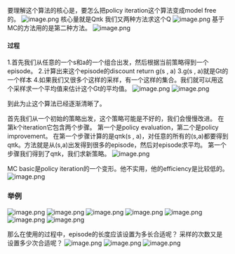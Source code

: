 要理解这个算法的核心是，要怎么把policy iteration这个算法变成model free的。
![image.png](https://cdn.jsdelivr.net/gh/Bluestone-work/image/image/20241006231409.png)
核心量就是Qπk
我们又两种方法求这个Q
![image.png](https://cdn.jsdelivr.net/gh/Bluestone-work/image/image/20241006231437.png)
基于MC的方法用的是第二种方法。
![image.png](https://cdn.jsdelivr.net/gh/Bluestone-work/image/image/20241006231526.png)
#### 过程
1.首先我们从任意的一个s和a的一个组合出发，然后根据当前策略得到一个episode。
2.计算出来这个episode的discount return g(s , a)
3.g(s , a)就是Gt的一个样本
4.如果我们又很多个这样的采样，有一个这样的集合。我们就可以用这个采样求一个平均值来估计这个Gt的平均值。
![image.png](https://cdn.jsdelivr.net/gh/Bluestone-work/image/image/20241006231841.png)
![image.png](https://cdn.jsdelivr.net/gh/Bluestone-work/image/image/20241006231917.png)

到此为止这个算法已经逐渐清晰了。

首先我们从一个初始的策略出发，这个策略可能是不好的，我们会慢慢改进。
在第k个iteration它包含两个步骤。
第一个是policy evaluation，第二个是policy improvement。
在第一个步骤计算的是qπk(s , a)，对任意的所有的(s,a)都要得到qπk。方法就是从(s,a)出发得到很多的episode，然后对episode求平均。
第一个步骤我们得到了qπk，我们求新策略。
![image.png](https://cdn.jsdelivr.net/gh/Bluestone-work/image/image/20241006232442.png)

MC basic是policy iteration的一个变形。他不实用，他的efficiency是比较低的。
![image.png](https://cdn.jsdelivr.net/gh/Bluestone-work/image/image/20241006233108.png)
### 举例
![image.png](https://cdn.jsdelivr.net/gh/Bluestone-work/image/image/20241006233856.png)
![image.png](https://cdn.jsdelivr.net/gh/Bluestone-work/image/image/20241006233938.png)
![image.png](https://cdn.jsdelivr.net/gh/Bluestone-work/image/image/20241006234200.png)
![image.png](https://cdn.jsdelivr.net/gh/Bluestone-work/image/image/20241006234329.png)
![image.png](https://cdn.jsdelivr.net/gh/Bluestone-work/image/image/20241006234413.png)
![image.png](https://cdn.jsdelivr.net/gh/Bluestone-work/image/image/20241006234420.png)
![image.png](https://cdn.jsdelivr.net/gh/Bluestone-work/image/image/20241006234443.png)


那么在使用的过程中，episode的长度应该设置为多长合适呢？
采样的次数又是设置多少次合适呢？
![image.png](https://cdn.jsdelivr.net/gh/Bluestone-work/image/image/20241007000400.png)
![image.png](https://cdn.jsdelivr.net/gh/Bluestone-work/image/image/20241007000908.png)
![image.png](https://cdn.jsdelivr.net/gh/Bluestone-work/image/image/20241007000946.png)
